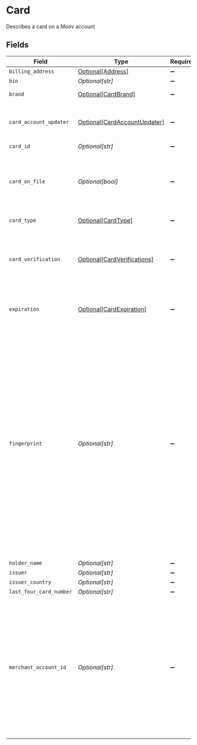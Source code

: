 # Card

Describes a card on a Moov account


## Fields

| Field                                                                                                                                                                                                                                                                     | Type                                                                                                                                                                                                                                                                      | Required                                                                                                                                                                                                                                                                  | Description                                                                                                                                                                                                                                                               | Example                                                                                                                                                                                                                                                                   |
| ------------------------------------------------------------------------------------------------------------------------------------------------------------------------------------------------------------------------------------------------------------------------- | ------------------------------------------------------------------------------------------------------------------------------------------------------------------------------------------------------------------------------------------------------------------------- | ------------------------------------------------------------------------------------------------------------------------------------------------------------------------------------------------------------------------------------------------------------------------- | ------------------------------------------------------------------------------------------------------------------------------------------------------------------------------------------------------------------------------------------------------------------------- | ------------------------------------------------------------------------------------------------------------------------------------------------------------------------------------------------------------------------------------------------------------------------- |
| `billing_address`                                                                                                                                                                                                                                                         | [Optional[Address]](../../models/shared/address.md)                                                                                                                                                                                                                       | :heavy_minus_sign:                                                                                                                                                                                                                                                        | N/A                                                                                                                                                                                                                                                                       |                                                                                                                                                                                                                                                                           |
| `bin`                                                                                                                                                                                                                                                                     | *Optional[str]*                                                                                                                                                                                                                                                           | :heavy_minus_sign:                                                                                                                                                                                                                                                        | N/A                                                                                                                                                                                                                                                                       | 123456                                                                                                                                                                                                                                                                    |
| `brand`                                                                                                                                                                                                                                                                   | [Optional[CardBrand]](../../models/shared/cardbrand.md)                                                                                                                                                                                                                   | :heavy_minus_sign:                                                                                                                                                                                                                                                        | The card brand                                                                                                                                                                                                                                                            | Discover                                                                                                                                                                                                                                                                  |
| `card_account_updater`                                                                                                                                                                                                                                                    | [Optional[CardAccountUpdater]](../../models/shared/cardaccountupdater.md)                                                                                                                                                                                                 | :heavy_minus_sign:                                                                                                                                                                                                                                                        | The results of the most recent card update request                                                                                                                                                                                                                        |                                                                                                                                                                                                                                                                           |
| `card_id`                                                                                                                                                                                                                                                                 | *Optional[str]*                                                                                                                                                                                                                                                           | :heavy_minus_sign:                                                                                                                                                                                                                                                        | UUID v4                                                                                                                                                                                                                                                                   | ec7e1848-dc80-4ab0-8827-dd7fc0737b43                                                                                                                                                                                                                                      |
| `card_on_file`                                                                                                                                                                                                                                                            | *Optional[bool]*                                                                                                                                                                                                                                                          | :heavy_minus_sign:                                                                                                                                                                                                                                                        | Indicates cardholder has authorized card to be stored for future payments                                                                                                                                                                                                 |                                                                                                                                                                                                                                                                           |
| `card_type`                                                                                                                                                                                                                                                               | [Optional[CardType]](../../models/shared/cardtype.md)                                                                                                                                                                                                                     | :heavy_minus_sign:                                                                                                                                                                                                                                                        | The type of the card                                                                                                                                                                                                                                                      |                                                                                                                                                                                                                                                                           |
| `card_verification`                                                                                                                                                                                                                                                       | [Optional[CardVerifications]](../../models/shared/cardverifications.md)                                                                                                                                                                                                   | :heavy_minus_sign:                                                                                                                                                                                                                                                        | The results of submitting cardholder data to a card network for verification                                                                                                                                                                                              |                                                                                                                                                                                                                                                                           |
| `expiration`                                                                                                                                                                                                                                                              | [Optional[CardExpiration]](../../models/shared/cardexpiration.md)                                                                                                                                                                                                         | :heavy_minus_sign:                                                                                                                                                                                                                                                        | The expiration date of the linked card or token                                                                                                                                                                                                                           |                                                                                                                                                                                                                                                                           |
| `fingerprint`                                                                                                                                                                                                                                                             | *Optional[str]*                                                                                                                                                                                                                                                           | :heavy_minus_sign:                                                                                                                                                                                                                                                        | Uniquely identifies a linked payment card or token.<br/>For Apple Pay, the fingerprint is based on the tokenized card number and may vary based on the user's device.<br/>This field can be used to identify specific payment methods across multiple accounts on your platform.<br/> | 9948962d92a1ce40c9f918cd9ece3a22bde62fb325a2f1fe2e833969de672ba3                                                                                                                                                                                                          |
| `holder_name`                                                                                                                                                                                                                                                             | *Optional[str]*                                                                                                                                                                                                                                                           | :heavy_minus_sign:                                                                                                                                                                                                                                                        | N/A                                                                                                                                                                                                                                                                       | Jules Jackson                                                                                                                                                                                                                                                             |
| `issuer`                                                                                                                                                                                                                                                                  | *Optional[str]*                                                                                                                                                                                                                                                           | :heavy_minus_sign:                                                                                                                                                                                                                                                        | N/A                                                                                                                                                                                                                                                                       | GRINGOTTS BANK                                                                                                                                                                                                                                                            |
| `issuer_country`                                                                                                                                                                                                                                                          | *Optional[str]*                                                                                                                                                                                                                                                           | :heavy_minus_sign:                                                                                                                                                                                                                                                        | N/A                                                                                                                                                                                                                                                                       | US                                                                                                                                                                                                                                                                        |
| `last_four_card_number`                                                                                                                                                                                                                                                   | *Optional[str]*                                                                                                                                                                                                                                                           | :heavy_minus_sign:                                                                                                                                                                                                                                                        | N/A                                                                                                                                                                                                                                                                       | 1234                                                                                                                                                                                                                                                                      |
| `merchant_account_id`                                                                                                                                                                                                                                                     | *Optional[str]*                                                                                                                                                                                                                                                           | :heavy_minus_sign:                                                                                                                                                                                                                                                        | Moov account ID of the merchant or entity authorized to store the card. Defaults to your platform account ID if cardOnFile is set to true and no other account is provided                                                                                                |                                                                                                                                                                                                                                                                           |
